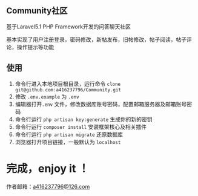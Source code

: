 ## Community社区

基于Laravel5.1 PHP Framework开发的问答聊天社区  

基本实现了用户注册登录，密码修改，新帖发布，旧帖修改，帖子阅读，帖子评论，操作提示等功能  

## 使用  

1. 命令行进入本地项目根目录，运行命令 `` clone git@github.com:a416237796/Community.git  ``  
2. 修改 `` .env.example `` 为 `` .env ``
3. 编辑器打开`` .env `` 文件，修改数据库账号密码，配置邮箱服务器及邮箱账号密码  
4. 命令行运行 `` php artisan key:generate `` 生成你的新的密钥
5. 命令行运行 `` composer install `` 安装框架核心及相关插件  
6. 命令行运行 `` php artisan migrate `` 还原数据库
7. 浏览器打开项目链接，一般默认为 `` localhost ``   
# 完成，enjoy it ！
作者邮箱：<a href="mailto:a416237796@126.com">a416237796@126.com</a>  
